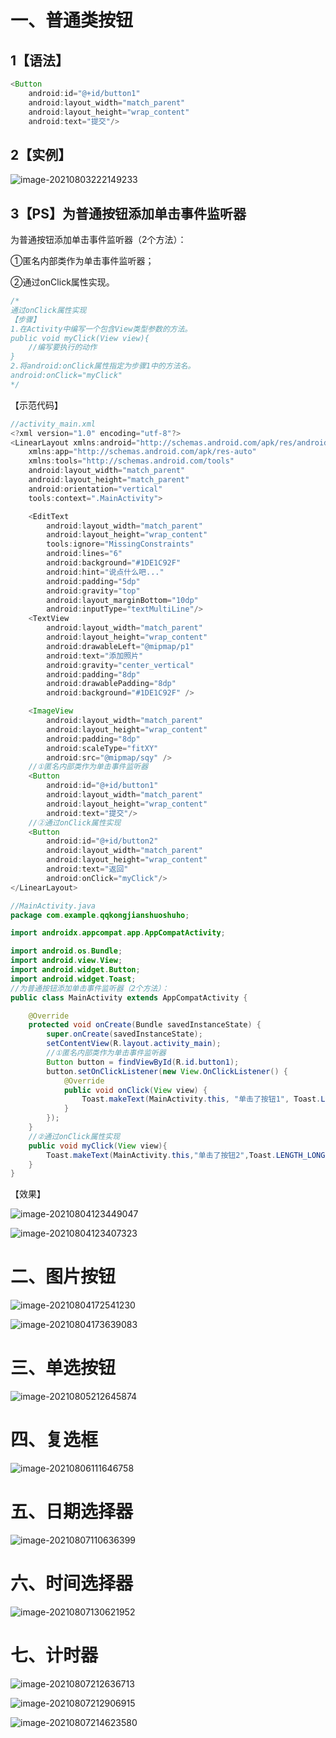 # 一、普通类按钮

## 1【语法】

```java
<Button
    android:id="@+id/button1"
    android:layout_width="match_parent"
    android:layout_height="wrap_content"
    android:text="提交"/>
```

## 2【实例】

![image-20210803222149233](C:\Users\59501\AppData\Roaming\Typora\typora-user-images\image-20210803222149233.png)

## 3【PS】为普通按钮添加单击事件监听器

为普通按钮添加单击事件监听器（2个方法）：

①匿名内部类作为单击事件监听器；

②通过onClick属性实现。

```java 
/*
通过onClick属性实现
【步骤】
1.在Activity中编写一个包含View类型参数的方法。
public void myClick(View view){
	//编写要执行的动作
}
2.将android:onClick属性指定为步骤1中的方法名。
android:onClick="myClick"
*/

```

【示范代码】

```java
//activity_main.xml
<?xml version="1.0" encoding="utf-8"?>
<LinearLayout xmlns:android="http://schemas.android.com/apk/res/android"
    xmlns:app="http://schemas.android.com/apk/res-auto"
    xmlns:tools="http://schemas.android.com/tools"
    android:layout_width="match_parent"
    android:layout_height="match_parent"
    android:orientation="vertical"
    tools:context=".MainActivity">

    <EditText
        android:layout_width="match_parent"
        android:layout_height="wrap_content"
        tools:ignore="MissingConstraints"
        android:lines="6"
        android:background="#1DE1C92F"
        android:hint="说点什么吧..."
        android:padding="5dp"
        android:gravity="top"
        android:layout_marginBottom="10dp"
        android:inputType="textMultiLine"/>
    <TextView
        android:layout_width="match_parent"
        android:layout_height="wrap_content"
        android:drawableLeft="@mipmap/p1"
        android:text="添加照片"
        android:gravity="center_vertical"
        android:padding="8dp"
        android:drawablePadding="8dp"
        android:background="#1DE1C92F" />

    <ImageView
        android:layout_width="match_parent"
        android:layout_height="wrap_content"
        android:padding="8dp"
        android:scaleType="fitXY"
        android:src="@mipmap/sqy" />
    //①匿名内部类作为单击事件监听器
    <Button
        android:id="@+id/button1"
        android:layout_width="match_parent"
        android:layout_height="wrap_content"
        android:text="提交"/>
    //②通过onClick属性实现
    <Button
        android:id="@+id/button2"
        android:layout_width="match_parent"
        android:layout_height="wrap_content"
        android:text="返回"
        android:onClick="myClick"/>
</LinearLayout>

//MainActivity.java            
package com.example.qqkongjianshuoshuho;

import androidx.appcompat.app.AppCompatActivity;

import android.os.Bundle;
import android.view.View;
import android.widget.Button;
import android.widget.Toast;
//为普通按钮添加单击事件监听器（2个方法）：
public class MainActivity extends AppCompatActivity {

    @Override
    protected void onCreate(Bundle savedInstanceState) {
        super.onCreate(savedInstanceState);
        setContentView(R.layout.activity_main);
        //①匿名内部类作为单击事件监听器
        Button button = findViewById(R.id.button1);
        button.setOnClickListener(new View.OnClickListener() {
            @Override
            public void onClick(View view) {
                Toast.makeText(MainActivity.this, "单击了按钮1", Toast.LENGTH_SHORT).show();
            }
        });
    }
    //②通过onClick属性实现
    public void myClick(View view){
        Toast.makeText(MainActivity.this,"单击了按钮2",Toast.LENGTH_LONG).show();
    }
}
```

【效果】

![image-20210804123449047](C:\Users\59501\AppData\Roaming\Typora\typora-user-images\image-20210804123449047.png)

![image-20210804123407323](C:\Users\59501\AppData\Roaming\Typora\typora-user-images\image-20210804123407323.png)

# 二、图片按钮

![image-20210804172541230](C:\Users\59501\AppData\Roaming\Typora\typora-user-images\image-20210804172541230.png)

![image-20210804173639083](C:\Users\59501\AppData\Roaming\Typora\typora-user-images\image-20210804173639083.png)

# 三、单选按钮

![image-20210805212645874](C:\Users\59501\AppData\Roaming\Typora\typora-user-images\image-20210805212645874.png)

# 四、复选框

![image-20210806111646758](C:\Users\59501\AppData\Roaming\Typora\typora-user-images\image-20210806111646758.png)

# 五、日期选择器

![image-20210807110636399](C:\Users\59501\AppData\Roaming\Typora\typora-user-images\image-20210807110636399.png)

# 六、时间选择器

![image-20210807130621952](C:\Users\59501\AppData\Roaming\Typora\typora-user-images\image-20210807130621952.png)

# 七、计时器

![image-20210807212636713](C:\Users\59501\AppData\Roaming\Typora\typora-user-images\image-20210807212636713.png)

![image-20210807212906915](C:\Users\59501\AppData\Roaming\Typora\typora-user-images\image-20210807212906915.png)

![image-20210807214623580](C:\Users\59501\AppData\Roaming\Typora\typora-user-images\image-20210807214623580.png)

